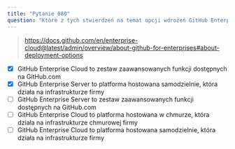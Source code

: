 ```yaml
---
title: "Pytanie 080"
question: "Które z tych stwierdzeń na temat opcji wdrożeń GitHub Enterprise są prawdziwe? (Wybierz dwa.)"
---
```




> https://docs.github.com/en/enterprise-cloud@latest/admin/overview/about-github-for-enterprises#about-deployment-options
- [x] GitHub Enterprise Cloud to zestaw zaawansowanych funkcji dostępnych na GitHub.com
- [x] GitHub Enterprise Server to platforma hostowana samodzielnie, która działa na infrastrukturze firmy
- [ ] GitHub Enterprise Server to zestaw zaawansowanych funkcji dostępnych na GitHub.com
- [ ] GitHub Enterprise Cloud to platforma hostowana w chmurze, która działa na infrastrukturze chmurowej firmy
- [ ] GitHub Enterprise Cloud to platforma hostowana samodzielnie, która działa na infrastrukturze firmy
